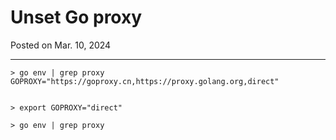 # Unset Go proxy

Posted on Mar. 10, 2024

---

```shell
> go env | grep proxy
GOPROXY="https://goproxy.cn,https://proxy.golang.org,direct"


> export GOPROXY="direct"

> go env | grep proxy

```

